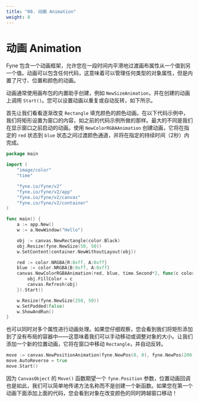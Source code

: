 ```yaml
---
title: "08. 动画 Animation"
weight: 8
---
```


# 动画 Animation

Fyne 包含一个动画框架，允许您在一段时间内平滑地过渡画布属性从一个值到另一个值。动画可以包含任何代码，这意味着可以管理任何类型的对象属性，但是内置了尺寸、位置和颜色的动画。

动画通常使用画布包的内置助手创建，例如 `NewSizeAnimation`，并在创建的动画上调用 `Start()`。您可以设置动画以重复或自动反转，如下所示。

首先让我们看看逐渐改变 `Rectangle` 填充颜色的颜色动画。在以下代码示例中，我们将矩形设置为窗口的内容，如之前的代码示例所做的那样。最大的不同是我们在显示窗口之前启动的动画。使用 `NewColorRGBAAnimation` 创建动画，它将在指定的 `red` 状态到 `blue` 状态之间过渡颜色通道，并将在指定的持续时间（2秒）内完成。

```go
package main

import (
	"image/color"
	"time"

	"fyne.io/fyne/v2"
	"fyne.io/fyne/v2/app"
	"fyne.io/fyne/v2/canvas"
	"fyne.io/fyne/v2/container"
)

func main() {
	a := app.New()
	w := a.NewWindow("Hello")

	obj := canvas.NewRectangle(color.Black)
	obj.Resize(fyne.NewSize(50, 50))
	w.SetContent(container.NewWithoutLayout(obj))

	red := color.NRGBA{R:0xff, A:0xff}
	blue := color.NRGBA{B:0xff, A:0xff}
	canvas.NewColorRGBAAnimation(red, blue, time.Second*2, func(c color.Color) {
		obj.FillColor = c
		canvas.Refresh(obj)
	}).Start()

	w.Resize(fyne.NewSize(250, 50))
	w.SetPadded(false)
	w.ShowAndRun()
}
```

也可以同时对多个属性进行动画处理。如果您仔细观察，您会看到我们将矩形添加到了没有布局的容器中——这意味着我们可以手动移动或调整对象的大小。让我们添加一个新的位置动画，它将在窗口中移动 `Rectangle`，并自动反转。

```go
move := canvas.NewPositionAnimation(fyne.NewPos(0, 0), fyne.NewPos(200, 0), time.Second, obj.Move)
move.AutoReverse = true
move.Start()
```

因为 `CanvasObject` 的 `Move()` 函数期望一个 `fyne.Position` 参数，位置动画回调也是如此，我们可以简单地传递方法名称而不是创建一个新函数。如果您在第一个动画下面添加上面的代码，您会看到对象在改变颜色的同时跨越窗口移动！
